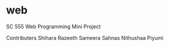 # web
SC 555 Web Programming Mini Project


Contributers 
	Shihara
	Razeeth
	Sameera
	Sahnas
	Nithushaa
	Piyumi
	
